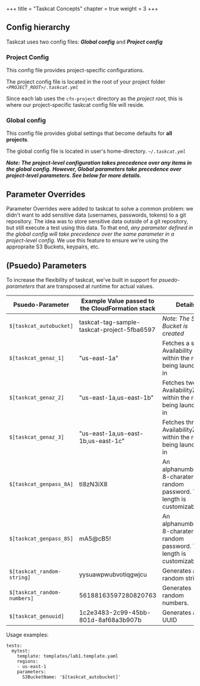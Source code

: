 +++
title = "Taskcat Concepts"
chapter = true
weight = 3
+++


## Config hierarchy

Taskcat uses two config files: _**Global config**_  and _**Project config**_

### Project Config
This config file provides project-specific configurations.

The project config file is located in the root of your project folder _`<PROJECT_ROOT>/.taskcat.yml`_

Since each lab uses the `cfn-project` directory as the _project root_, this is where our project-specific taskcat config file will reside.

### Global config
This config file provides global settings that become defaults for **all projects**.

The global config file is located in user's home-directory.  _`~/.taskcat.yml`_

_***Note: The project-level configuration takes precedence over any items in the global config.***_
__***However, Global parameters take precedence over project-level parameters. See below for more details.***__

## Parameter Overrides

Parameter Overrides were added to taskcat to solve a common problem: we didn't want to add sensitive data (usernames, passwords, tokens) to a git repository. The idea was to store sensitive data outside of a git repository, but still execute a test using this data. To that end, _any parameter defined in the global config will take precedence over the same parameter in a project-level config_. We use this feature to ensure we're using the appropraite S3 Buckets, keypairs, etc. 


## (Psuedo) Parameters

To increase the flexibility of taskcat, we've built in support for _psuedo-parameters_ that are transposed at runtime for actual values.

| Psuedo-Parameter | Example Value passed to the CloudFormation stack | Details |
| ------------- | ------------- | ------------- |
| `$[taskcat_autobucket]` | taskcat-tag-sample-taskcat-project-5fba6597 | _Note: The S3 Bucket is created_ |
| `$[taskcat_genaz_1]` | "us-east-1a"  | Fetches a single  Availability Zone within the region being launched in |
| `$[taskcat_genaz_2]` | "us-east-1a,us-east-1b"  | Fetches two AvailabilityZones within the region being launched in |
| `$[taskcat_genaz_3]` | "us-east-1a,us-east-1b,us-east-1c"  | Fetches three AvailabilityZones within the region being launched in |
| `$[taskcat_genpass_8A]`  | tI8zN3iX8 | An alphanumberic 8-charater random password. The length is customizable. |
| `$[taskcat_genpass_8S]`  | mA5@cB5! | An alphanumberic 8-charater random password. The length is customizable. |
| `$[taskcat_random-string]` | yysuawpwubvotiqgwjcu | Generates a random string |
| `$[taskcat_random-numbers]` | 56188163597280820763 | Generates random numbers. |
| `$[taskcat_genuuid]` | 1c2e3483-2c99-45bb-801d-8af68a3b907b | Generates a UUID |


Usage examples:

```
tests:
  mytest:
    template: templates/lab1.template.yaml
    regions:
    - us-east-1
    parameters:
      S3BucketName: '$[taskcat_autobucket]'
```
